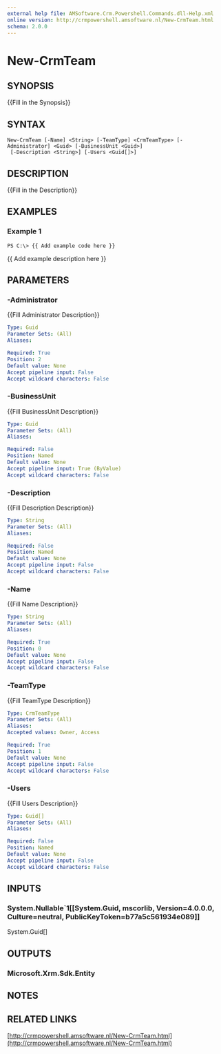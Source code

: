 ```yaml
---
external help file: AMSoftware.Crm.Powershell.Commands.dll-Help.xml
online version: http://crmpowershell.amsoftware.nl/New-CrmTeam.html
schema: 2.0.0
---
```


# New-CrmTeam

## SYNOPSIS
{{Fill in the Synopsis}}

## SYNTAX

```
New-CrmTeam [-Name] <String> [-TeamType] <CrmTeamType> [-Administrator] <Guid> [-BusinessUnit <Guid>]
 [-Description <String>] [-Users <Guid[]>]
```

## DESCRIPTION
{{Fill in the Description}}

## EXAMPLES

### Example 1
```
PS C:\> {{ Add example code here }}
```

{{ Add example description here }}

## PARAMETERS

### -Administrator
{{Fill Administrator Description}}

```yaml
Type: Guid
Parameter Sets: (All)
Aliases: 

Required: True
Position: 2
Default value: None
Accept pipeline input: False
Accept wildcard characters: False
```

### -BusinessUnit
{{Fill BusinessUnit Description}}

```yaml
Type: Guid
Parameter Sets: (All)
Aliases: 

Required: False
Position: Named
Default value: None
Accept pipeline input: True (ByValue)
Accept wildcard characters: False
```

### -Description
{{Fill Description Description}}

```yaml
Type: String
Parameter Sets: (All)
Aliases: 

Required: False
Position: Named
Default value: None
Accept pipeline input: False
Accept wildcard characters: False
```

### -Name
{{Fill Name Description}}

```yaml
Type: String
Parameter Sets: (All)
Aliases: 

Required: True
Position: 0
Default value: None
Accept pipeline input: False
Accept wildcard characters: False
```

### -TeamType
{{Fill TeamType Description}}

```yaml
Type: CrmTeamType
Parameter Sets: (All)
Aliases: 
Accepted values: Owner, Access

Required: True
Position: 1
Default value: None
Accept pipeline input: False
Accept wildcard characters: False
```

### -Users
{{Fill Users Description}}

```yaml
Type: Guid[]
Parameter Sets: (All)
Aliases: 

Required: False
Position: Named
Default value: None
Accept pipeline input: False
Accept wildcard characters: False
```

## INPUTS

### System.Nullable`1[[System.Guid, mscorlib, Version=4.0.0.0, Culture=neutral, PublicKeyToken=b77a5c561934e089]]
System.Guid[]


## OUTPUTS

### Microsoft.Xrm.Sdk.Entity


## NOTES

## RELATED LINKS

[http://crmpowershell.amsoftware.nl/New-CrmTeam.html](http://crmpowershell.amsoftware.nl/New-CrmTeam.html)

